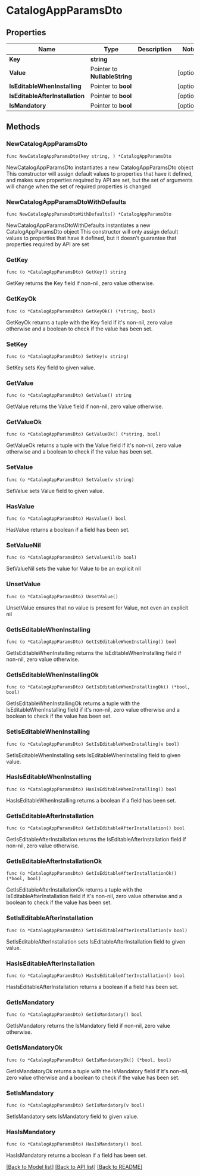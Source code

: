 # CatalogAppParamsDto

## Properties

Name | Type | Description | Notes
------------ | ------------- | ------------- | -------------
**Key** | **string** |  | 
**Value** | Pointer to **NullableString** |  | [optional] 
**IsEditableWhenInstalling** | Pointer to **bool** |  | [optional] 
**IsEditableAfterInstallation** | Pointer to **bool** |  | [optional] 
**IsMandatory** | Pointer to **bool** |  | [optional] 

## Methods

### NewCatalogAppParamsDto

`func NewCatalogAppParamsDto(key string, ) *CatalogAppParamsDto`

NewCatalogAppParamsDto instantiates a new CatalogAppParamsDto object
This constructor will assign default values to properties that have it defined,
and makes sure properties required by API are set, but the set of arguments
will change when the set of required properties is changed

### NewCatalogAppParamsDtoWithDefaults

`func NewCatalogAppParamsDtoWithDefaults() *CatalogAppParamsDto`

NewCatalogAppParamsDtoWithDefaults instantiates a new CatalogAppParamsDto object
This constructor will only assign default values to properties that have it defined,
but it doesn't guarantee that properties required by API are set

### GetKey

`func (o *CatalogAppParamsDto) GetKey() string`

GetKey returns the Key field if non-nil, zero value otherwise.

### GetKeyOk

`func (o *CatalogAppParamsDto) GetKeyOk() (*string, bool)`

GetKeyOk returns a tuple with the Key field if it's non-nil, zero value otherwise
and a boolean to check if the value has been set.

### SetKey

`func (o *CatalogAppParamsDto) SetKey(v string)`

SetKey sets Key field to given value.


### GetValue

`func (o *CatalogAppParamsDto) GetValue() string`

GetValue returns the Value field if non-nil, zero value otherwise.

### GetValueOk

`func (o *CatalogAppParamsDto) GetValueOk() (*string, bool)`

GetValueOk returns a tuple with the Value field if it's non-nil, zero value otherwise
and a boolean to check if the value has been set.

### SetValue

`func (o *CatalogAppParamsDto) SetValue(v string)`

SetValue sets Value field to given value.

### HasValue

`func (o *CatalogAppParamsDto) HasValue() bool`

HasValue returns a boolean if a field has been set.

### SetValueNil

`func (o *CatalogAppParamsDto) SetValueNil(b bool)`

 SetValueNil sets the value for Value to be an explicit nil

### UnsetValue
`func (o *CatalogAppParamsDto) UnsetValue()`

UnsetValue ensures that no value is present for Value, not even an explicit nil
### GetIsEditableWhenInstalling

`func (o *CatalogAppParamsDto) GetIsEditableWhenInstalling() bool`

GetIsEditableWhenInstalling returns the IsEditableWhenInstalling field if non-nil, zero value otherwise.

### GetIsEditableWhenInstallingOk

`func (o *CatalogAppParamsDto) GetIsEditableWhenInstallingOk() (*bool, bool)`

GetIsEditableWhenInstallingOk returns a tuple with the IsEditableWhenInstalling field if it's non-nil, zero value otherwise
and a boolean to check if the value has been set.

### SetIsEditableWhenInstalling

`func (o *CatalogAppParamsDto) SetIsEditableWhenInstalling(v bool)`

SetIsEditableWhenInstalling sets IsEditableWhenInstalling field to given value.

### HasIsEditableWhenInstalling

`func (o *CatalogAppParamsDto) HasIsEditableWhenInstalling() bool`

HasIsEditableWhenInstalling returns a boolean if a field has been set.

### GetIsEditableAfterInstallation

`func (o *CatalogAppParamsDto) GetIsEditableAfterInstallation() bool`

GetIsEditableAfterInstallation returns the IsEditableAfterInstallation field if non-nil, zero value otherwise.

### GetIsEditableAfterInstallationOk

`func (o *CatalogAppParamsDto) GetIsEditableAfterInstallationOk() (*bool, bool)`

GetIsEditableAfterInstallationOk returns a tuple with the IsEditableAfterInstallation field if it's non-nil, zero value otherwise
and a boolean to check if the value has been set.

### SetIsEditableAfterInstallation

`func (o *CatalogAppParamsDto) SetIsEditableAfterInstallation(v bool)`

SetIsEditableAfterInstallation sets IsEditableAfterInstallation field to given value.

### HasIsEditableAfterInstallation

`func (o *CatalogAppParamsDto) HasIsEditableAfterInstallation() bool`

HasIsEditableAfterInstallation returns a boolean if a field has been set.

### GetIsMandatory

`func (o *CatalogAppParamsDto) GetIsMandatory() bool`

GetIsMandatory returns the IsMandatory field if non-nil, zero value otherwise.

### GetIsMandatoryOk

`func (o *CatalogAppParamsDto) GetIsMandatoryOk() (*bool, bool)`

GetIsMandatoryOk returns a tuple with the IsMandatory field if it's non-nil, zero value otherwise
and a boolean to check if the value has been set.

### SetIsMandatory

`func (o *CatalogAppParamsDto) SetIsMandatory(v bool)`

SetIsMandatory sets IsMandatory field to given value.

### HasIsMandatory

`func (o *CatalogAppParamsDto) HasIsMandatory() bool`

HasIsMandatory returns a boolean if a field has been set.


[[Back to Model list]](../README.md#documentation-for-models) [[Back to API list]](../README.md#documentation-for-api-endpoints) [[Back to README]](../README.md)


